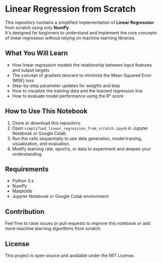 # Linear Regression from Scratch

This repository contains a simplified implementation of **Linear Regression** from scratch using only **NumPy**.  
It's designed for beginners to understand and implement the core concepts of linear regression without relying on machine learning libraries.

## What You Will Learn

- How linear regression models the relationship between input features and output targets  
- The concept of gradient descent to minimize the Mean Squared Error (MSE) loss  
- Step-by-step parameter updates for weights and bias  
- How to visualize the training data and the learned regression line  
- How to evaluate model performance using the R² score  

## How to Use This Notebook

1. Clone or download this repository.  
2. Open `simplified_linear_regression_from_scratch.ipynb` in Jupyter Notebook or Google Colab.  
3. Run the cells sequentially to see data generation, model training, visualization, and evaluation.  
4. Modify learning rate, epochs, or data to experiment and deepen your understanding.

## Requirements

- Python 3.x  
- NumPy  
- Matplotlib  
- Jupyter Notebook or Google Colab environment  

## Contribution

Feel free to raise issues or pull requests to improve this notebook or add more machine learning algorithms from scratch.

## License

This project is open source and available under the MIT License.
